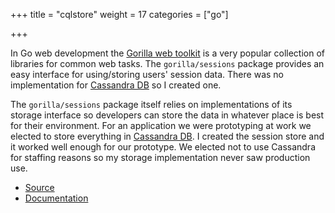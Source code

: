 +++
title = "cqlstore"
weight = 17
categories = ["go"]

+++

[gorilla]: http://www.gorillatoolkit.org/
[cassandra]: http://cassandra.apache.org/
[github]: https://github.com/jcbwlkr/cqlstore
[documentation]: https://godoc.org/github.com/jcbwlkr/cqlstore

In Go web development the [Gorilla web toolkit][gorilla] is a very popular
collection of libraries for common web tasks. The `gorilla/sessions` package
provides an easy interface for using/storing users' session data. There was no
implementation for [Cassandra DB][cassandra] so I created one.

<!--more-->

The `gorilla/sessions` package itself relies on implementations of its storage
interface so developers can store the data in whatever place is best for their
environment. For an application we were prototyping at work we elected to store
everything in [Cassandra DB][cassandra]. I created the session store and it
worked well enough for our prototype. We elected not to use Cassandra for
staffing reasons so my storage implementation never saw production use.

* [Source][github]
* [Documentation][documentation]
